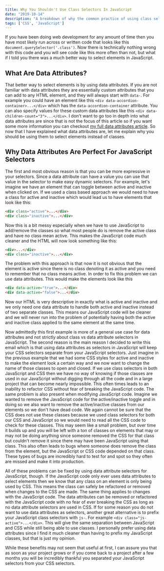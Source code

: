 ```yaml
---
title: Why You Shouldn't Use Class Selectors In JavaScript
date: "2019-10-14"
description: "A breakdown of why the common practice of using class selectors in JavaScript makes code impossible to refactor, and what you should do instead."
tags: ['CSS', 'JavaScript']
---
```


If you have been doing web development for any amount of time then you have most likely run across or written code that looks like this `document.querySelector('.class')`. Now there is technically nothing wrong with this code and you will see code like this more often than not, but what if I told you there was a much better way to select elements in JavaScript.

## What Are Data Attributes?

That better way to select elements is by using data attributes. If you are not familiar with data attributes they are essentially custom attributes that you can add to any HTML element, and they will always start with `data-`. For example you could have an element like this `<div data-accordion-container>...</div>` which has the `data-accordion-container` attribute. You can also specify values for these custom data attributes like this `<div data-children-count="3">...</div>`. I don't want to go too in depth into what data attributes are since that is not the focus of this article so if you want some more information you can checkout [my full data attributes article](/2020-10/javascript-data-attributes). So now that I have explained what data attributes are, let me explain why you should be using them to select elements instead of classes.

## Why Data Attributes Are Perfect For JavaScript Selectors

The first and most obvious reason is that you can be more expressive in your selectors. Since a data attribute can have a value you can use that value in the selector to make easy dynamic selectors. For example, let's imagine we have an element that can toggle between active and inactive when clicked on. If we used a class based approach we would need to have a class for active and inactive which would lead us to have elements that look like this:
```html
<div class="active">...</div>
<div class="inactive">...</div>
```

Now this is a bit messy especially when we have to use JavaScript to add/remove the classes so what most people do is remove the active class and have no class mean active. This makes the JavaScript code much cleaner and the HTML will now look something like this:
```html
<div>...</div>
<div class="inactive">...</div>
```

The problem with this approach is that now it is not obvious that the element is active since there is no class denoting it as active and you need to remember that no class means active. In order to fix this problem we can use data attributes. This would make the elements look like this
```html
<div data-active="true">...</div>
<div data-active="false">...</div>
```

Now our HTML is very descriptive in exactly what is active and inactive and we only need one data attribute to handle both active and inactive instead of two separate classes. This means our JavaScript code will be cleaner and we will never run into the problem of potentially having both the active and inactive class applied to the same element at the same time.

Now admittedly this first example is more of a general use case for data attributes and not strictly about class vs data attribute selectors in JavaScript. The second reason is the main reason I decided to write this email which is that using data attributes as selectors in JavaScript will keep your CSS selectors separate from your JavaScript selectors. Just imagine in the previous example that we had some CSS styles for active and inactive to make the element look a certain way and we now want to change the name of those classes to open and closed. If we use class selectors in both JavaScript and CSS then we have no way of knowing if those classes are used in our JavaScript without digging through all the code and in a large project that can become nearly impossible. This often times leads to an inability to refactor CSS without fear of breaking the JavaScript code. The same problem is also present when modifying JavaScript code. Imagine we wanted to remove the JavaScript code for the active/inactive toggle and in doing so we also want to remove the active/inactive classes from our elements so we don't have dead code. We again cannot be sure that the CSS does not use these classes because we used class selectors for both our CSS and JavaScript so we would need to read all the CSS code to check for these classes. This may seem like a small problem, but over time it builds up and you will be left with a ton of classes on elements that may or may not be doing anything since someone removed the CSS for that class but couldn't remove it since there may have been JavaScript using that class. This also often leads to bugs where someone does remove the class from the element, but the JavaScript or CSS code depended on that class. These types of bugs are incredibly hard to test for and spot so they often are missed and make it into production.

All of these problems can be fixed by using data attribute selectors for JavaScript, though. If the JavaScript code only ever uses data attributes to select elements then we know that any class on an element is only being used by CSS. This means the class can safely be refactored or removed when changes to the CSS are made. The same thing applies to changes with the JavaScript code. The data attributes can be removed or refactored with the JavaScript code with no fear of ever breaking the CSS as long as no data attribute selectors are used in CSS. If for some reason you do not want to use data attributes as selectors, another great alternative is to prefix your JavaScript class selectors with `js-`. For example `<div class="js-active">...</div>`. This will give the same separation between JavaScript and CSS while still being able to use classes. I personally prefer using data attributes since I find it much cleaner than having to prefix my JavaScript classes, but that is just my opinion.

While these benefits may not seem that useful at first, I can assure you that as soon as your project grows or if you come back to a project after a few months you will be incredibly thankful you separated your JavaScript selectors from your CSS selectors.